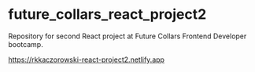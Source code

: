 # future_collars_react_project2
Repository for second React project at Future Collars Frontend Developer bootcamp.

https://rkkaczorowski-react-project2.netlify.app